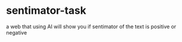 # sentimator-task
a web that using AI will show you if sentimator of the text is positive or negative
